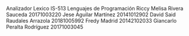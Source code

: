 Analizador Lexico
IS-513 Lenguajes de Programación
Riccy Melisa Rivera Sauceda   20171003220
Jese Aguilar Martínez         20141012902
David Said Raudales Arrazola  20181005992
Fredy Madrid                  20142102033
Giancarlo Peralta Rodríguez   20171003045 
